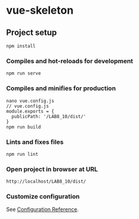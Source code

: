 # vue-skeleton

## Project setup
```
npm install
```

### Compiles and hot-reloads for development
```
npm run serve
```

### Compiles and minifies for production
```
nano vue.config.js
// vue.config.js
module.exports = {
  publicPath: '/LAB8_10/dist/'
}
npm run build
```

### Lints and fixes files
```
npm run lint
```

### Open project in browser at URL
```
http://localhost/LAB8_10/dist/
```

### Customize configuration
See [Configuration Reference](https://cli.vuejs.org/config/).
